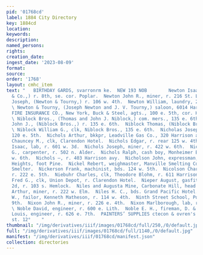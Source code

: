 ```yaml
---
pid: '01768cd'
label: 1884 City Directory
key: 1884cd
location: 
keywords: 
description: 
named_persons: 
rights: 
creation_date: 
ingest_date: '2023-08-09'
format: 
source: 
order: '1768'
layout: cmhc_item
text: "   BIRTHDAY GARDS, svarronrm ke.  NEW 193 NOB        Newton Isaac, (W. H. Miller
  & Co.,) r. 8th, se. cor. Poplar.  Newton John R., miner, r. 216 St. Louis av.  Newton
  Joseph, (Newton & Tourny,) r. 106 w. 4th.  Newton William, laundry, 225 e. 6th.
  \ Newton & Tourny, (Joseph Newton and J. V. Tourny,) saloon, 6014 Harrison av.  NIAGARA
  FIRE INSURANCE CO., New York, Buck & Steel, agts., 100 e. 5th, cor. Harrison av.
  \ Niblock Bros., (Thomas and John J. Niblock,) com. mers., 135 e. 6th.  Niblock
  John J., (Niblock Bros.,) r. 135 e. 6th.  Niblock Thomas, (Niblock Bros.,) r. Denver.
  \ Niblock William G., clk, Niblock Bros., 135 e. 6th.  Nicholas Joseph, cigars,
  120 e. 5th.  Nichols Arthur, bkkpr, Leadville Gas Co., 320 Harrison av.  Nichols
  Chauncey M., clk, Clarendon Hotel.  Nichols Edgar, r. rear 125 w. 4th.  Nichols
  Isaac, lab, r. 601 w. 3d.  Nichols Joseph, miner, r. 422 w. 6th.  Nichols Joseph
  G., carpenter, r. 502 n. Alder.  Nichols Ralph, cash boy, Monheimer Bros., r. 422
  w. 6th.  Nichols —, r. 403 Harrison avy.  Nicholson John, expressman, r. Brooklyn
  Heights, foot Pine.  Nickel Rebert, weighmaster, Manville Smelting Co., r. Elgin
  Smelter.  Nickerson Frank, machinist, bds. 124 w. 5th.  Nicolson Charles, engineer,
  r. 222 e. 5th.  Niebuhr Charles, clk, Theodore Blohm, r. 611 Harrison av.  Niebuhr
  Fred G., clk, Union Depot, r. Clarendon Hotel.  Nieper August, gasfitter, 107 e.
  2d, r. 103 s. Hemlock.  Niles and Augusta Mine, Carbonate Hill, head e. 3d.  Niles
  Arthur, miner, r. 222 w. Elm.  Niles H. C., bds. Grand Pacific Hotel.  Nilson August
  W., failor, Kenneth Matheson, r. 114 w. 4th.  Ninth Street School, Poplar, se. cor.
  9th.  Nixon John R., miner, r. 226 e. 4th.  Nixon Marlborough, lab, r. 215 n. Spruce.
  \ Noble David, engineer, r. 600 e. Lith.  Noble E. H., fireman, D. & R. G. Ry.  Noble
  Louis, engineer, r. 626 e. 7th.  PAINTERS’ SUPPLIES ctecon & ovren's 119 &. ath
  st. 12°    "
thumbnail: "/img/derivatives/iiif/images/01768cd/full/250,/0/default.jpg"
full: "/img/derivatives/iiif/images/01768cd/full/1140,/0/default.jpg"
manifest: "/img/derivatives/iiif/01768cd/manifest.json"
collection: directories
---
```

